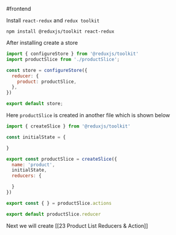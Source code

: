 #frontend 

Install `react-redux` and `redux toolkit`
```console
npm install @reduxjs/toolkit react-redux
```

After installing create a store

```js
import { configureStore } from '@reduxjs/toolkit'
import productSlice from './productSlice';

const store = configureStore({
  reducer: {
    product: productSlice,
  },
})

export default store;
```
Here `productSlice` is created in another file which is shown below

```js
import { createSlice } from '@reduxjs/toolkit'

const initialState = {

}

export const productSlice = createSlice({
  name: 'product',
  initialState,
  reducers: {

  }
})

export const { } = productSlice.actions

export default productSlice.reducer
```

Next we will create [[23 Product List Reducers & Action]]